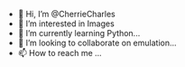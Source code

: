 - 👋 Hi, I’m @CherrieCharles
- 👀 I’m interested in Images
- 🌱 I’m currently learning Python...
- 💞️ I’m looking to collaborate on emulation...
- 📫 How to reach me ...

<!---
CherrieCharles/CherrieCharles is a ✨ special ✨ repository because its `README.md` (this file) appears on your GitHub profile.
You can click the Preview link to take a look at your changes.
--->
